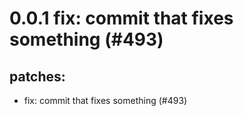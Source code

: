 # 0.0.1 fix: commit that fixes something (#493)

## patches:
* fix: commit that fixes something (#493)

